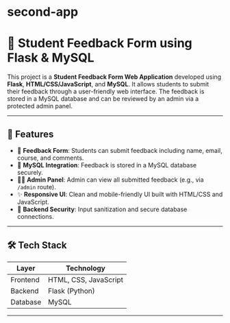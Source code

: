 # second-app
# 📝 Student Feedback Form using Flask & MySQL

This project is a **Student Feedback Form Web Application** developed using **Flask**, **HTML/CSS/JavaScript**, and **MySQL**. It allows students to submit their feedback through a user-friendly web interface. The feedback is stored in a MySQL database and can be reviewed by an admin via a protected admin panel.

---

## 🚀 Features

- 📄 **Feedback Form**: Students can submit feedback including name, email, course, and comments.
- 💾 **MySQL Integration**: Feedback is stored in a MySQL database securely.
- 🧑‍🏫 **Admin Panel**: Admin can view all submitted feedback (e.g., via `/admin` route).
- ✨ **Responsive UI**: Clean and mobile-friendly UI built with HTML/CSS and JavaScript.
- 🔐 **Backend Security**: Input sanitization and secure database connections.

---

## 🛠️ Tech Stack

| Layer     | Technology             |
|-----------|-------------------------|
| Frontend  | HTML, CSS, JavaScript   |
| Backend   | Flask (Python)          |
| Database  | MySQL                   |

---
